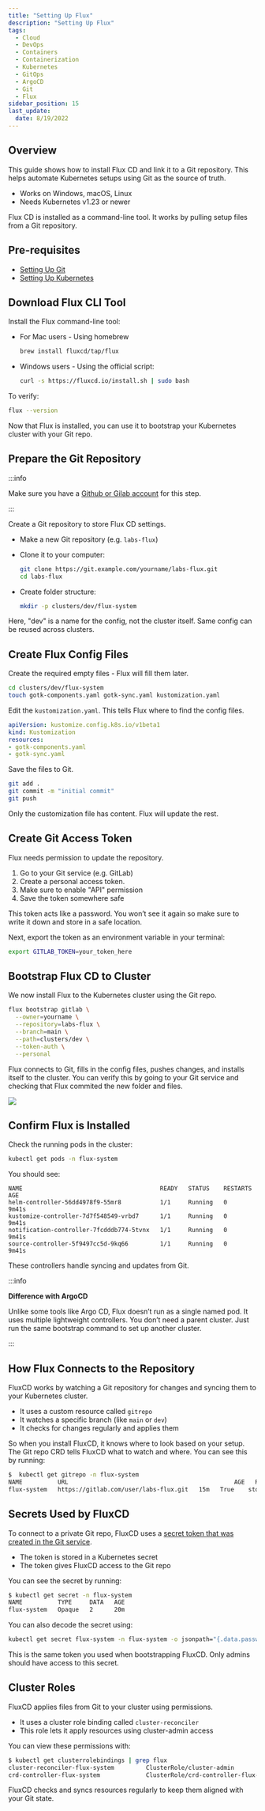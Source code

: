 ```yaml
---
title: "Setting Up Flux"
description: "Setting Up Flux"
tags:
  - Cloud
  - DevOps
  - Containers
  - Containerization
  - Kubernetes
  - GitOps
  - ArgoCD
  - Git
  - Flux
sidebar_position: 15
last_update:
  date: 8/19/2022
---
```


## Overview

This guide shows how to install Flux CD and link it to a Git repository. This helps automate Kubernetes setups using Git as the source of truth.

- Works on Windows, macOS, Linux
- Needs Kubernetes v1.23 or newer

Flux CD is installed as a command-line tool. It works by pulling setup files from a Git repository.

## Pre-requisites 

- [Setting Up Git](/docs/015-Kubernetes-Tools/047-GitOps/016-Setting-Up-Git.md)
- [Setting Up Kubernetes](/docs/015-Containerization/020-Kubernetes/010-Setting-Up-Kubernetes-using-Kind.md)

## Download Flux CLI Tool

Install the Flux command-line tool:

- For Mac users - Using homebrew
  ```sh
  brew install fluxcd/tap/flux
  ```

- Windows users - Using the official script:

  ```bash
  curl -s https://fluxcd.io/install.sh | sudo bash
  ```

To verify:

```bash
flux --version
```

Now that Flux is installed, you can use it to bootstrap your Kubernetes cluster with your Git repo. 

## Prepare the Git Repository

:::info 

Make sure you have a [Github or Gilab account](/docs/015-Kubernetes-Tools/047-GitOps/016-Setting-Up-Git.md) for this step.

:::

Create a Git repository to store Flux CD settings.

- Make a new Git repository (e.g. `labs-flux`)
- Clone it to your computer:

  ```sh
  git clone https://git.example.com/yourname/labs-flux.git
  cd labs-flux
  ```
- Create folder structure:

  ```sh
  mkdir -p clusters/dev/flux-system
  ```

Here, "dev" is a name for the config, not the cluster itself. Same config can be reused across clusters.

## Create Flux Config Files

Create the required empty files - Flux will fill them later.

```sh
cd clusters/dev/flux-system
touch gotk-components.yaml gotk-sync.yaml kustomization.yaml
```

Edit the `kustomization.yaml`. This tells Flux where to find the config files.

```yaml
apiVersion: kustomize.config.k8s.io/v1beta1
kind: Kustomization
resources:
- gotk-components.yaml
- gotk-sync.yaml
```

Save the files to Git.

```sh
git add .
git commit -m "initial commit"
git push
```

Only the customization file has content. Flux will update the rest.

## Create Git Access Token

Flux needs permission to update the repository.

1. Go to your Git service (e.g. GitLab)
2. Create a personal access token.
3. Make sure to enable "API" permission
4. Save the token somewhere safe

This token acts like a password. You won’t see it again so make sure to write it down and store in a safe location.

Next, export the token as an environment variable in your terminal:

```sh
export GITLAB_TOKEN=your_token_here
```

## Bootstrap Flux CD to Cluster

We now install Flux to the Kubernetes cluster using the Git repo.

```sh
flux bootstrap gitlab \
  --owner=yourname \
  --repository=labs-flux \
  --branch=main \
  --path=clusters/dev \
  --token-auth \
  --personal
```

Flux connects to Git, fills in the config files, pushes changes, and installs itself to the cluster. You can verify this by going to your Git service and checking that Flux commited the new folder and files.

<div class="img-center"> 

![](/img/docs/Screenshot-2025-05-16-215930.png)

</div>


## Confirm Flux is Installed

Check the running pods in the cluster:

```sh
kubectl get pods -n flux-system
```

You should see:

```
NAME                                       READY   STATUS    RESTARTS   AGE  
helm-controller-56dd4978f9-55mr8           1/1     Running   0          9m41s
kustomize-controller-7d7f548549-vrbd7      1/1     Running   0          9m41s
notification-controller-7fcdddb774-5tvnx   1/1     Running   0          9m41s
source-controller-5f9497cc5d-9kq66         1/1     Running   0          9m41s
```

These controllers handle syncing and updates from Git.

:::info 

**Difference with ArgoCD**

Unlike some tools like Argo CD, Flux doesn’t run as a single named pod. It uses multiple lightweight controllers. You don’t need a parent cluster. Just run the same bootstrap command to set up another cluster.

:::


## How Flux Connects to the Repository

FluxCD works by watching a Git repository for changes and syncing them to your Kubernetes cluster.

- It uses a custom resource called `gitrepo`
- It watches a specific branch (like `main` or `dev`)
- It checks for changes regularly and applies them

So when you install FluxCD, it knows where to look based on your setup. The Git repo CRD tells FluxCD what to watch and where. You can see this by running:

```bash
$  kubectl get gitrepo -n flux-system
NAME          URL                                               AGE   READY   STATUS
flux-system   https://gitlab.com/user/labs-flux.git   15m   True    stored artifact for revision 'main@sha1:123456789123456789123456789' 
```

## Secrets Used by FluxCD

To connect to a private Git repo, FluxCD uses a [secret token that was created in the Git service](#create-git-access-token).

- The token is stored in a Kubernetes secret
- The token gives FluxCD access to the Git repo

You can see the secret by running:

```bash
$ kubectl get secret -n flux-system
NAME          TYPE     DATA   AGE
flux-system   Opaque   2      20m 
```

You can also decode the secret using:

```bash
kubectl get secret flux-system -n flux-system -o jsonpath="{.data.password}" | base64 -d
```

This is the same token you used when bootstrapping FluxCD. Only admins should have access to this secret.


## Cluster Roles

FluxCD applies files from Git to your cluster using permissions.

- It uses a cluster role binding called `cluster-reconciler`
- This role lets it apply resources using cluster-admin access

You can view these permissions with:

```bash
$ kubectl get clusterrolebindings | grep flux
cluster-reconciler-flux-system         ClusterRole/cluster-admin                 22m
crd-controller-flux-system             ClusterRole/crd-controller-flux-system    22m
```

FluxCD checks and syncs resources regularly to keep them aligned with your Git state.

